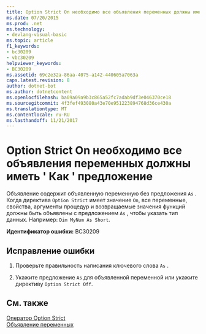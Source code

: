 ```yaml
---
title: Option Strict On необходимо все объявления переменных должны иметь &#39; Как &#39; предложение
ms.date: 07/20/2015
ms.prod: .net
ms.technology:
- devlang-visual-basic
ms.topic: article
f1_keywords:
- bc30209
- vbc30209
helpviewer_keywords:
- BC30209
ms.assetid: 69c2e32a-86aa-4075-a142-440605a7063a
caps.latest.revision: 8
author: dotnet-bot
ms.author: dotnetcontent
ms.openlocfilehash: ba09a09a9b3c865a52fc7adab9df3e046370ce18
ms.sourcegitcommit: 4f3fef493080a43e70e951223894768d36ce430a
ms.translationtype: MT
ms.contentlocale: ru-RU
ms.lasthandoff: 11/21/2017
---
```

# <a name="option-strict-on-requires-all-variable-declarations-to-have-an-39as39-clause"></a>Option Strict On необходимо все объявления переменных должны иметь &#39; Как &#39; предложение
Объявление содержит объявленную переменную без предложения `As` . Когда директива `Option Strict` имеет значение `On`, все переменные, свойства, аргументы процедур и возвращаемые значения функций должны быть объявлены с предложением `As` , чтобы указать тип данных. Например: `Dim MyNum As Short`.  
  
 **Идентификатор ошибки:** BC30209  
  
## <a name="to-correct-this-error"></a>Исправление ошибки  
  
1.  Проверьте правильность написания ключевого слова `As` .  
  
2.  Укажите предложение `As` для объявленной переменной или укажите директиву `Option Strict Off`.  
  
## <a name="see-also"></a>См. также  
 [Оператор Option Strict](../../visual-basic/language-reference/statements/option-strict-statement.md)  
 [Объявление переменных](../../visual-basic/programming-guide/language-features/variables/variable-declaration.md)

